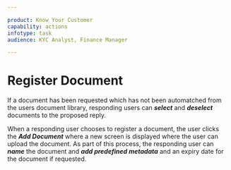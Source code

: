 ```yaml
---

product: Know Your Customer
capability: actions
infotype: task
audience: KYC Analyst, Finance Manager

---
```


# Register Document

If a document has been requested which has not been automatched from the users document library, responding users can _**select**_ and _**deselect**_ documents to the proposed reply.

When a responding user chooses to register a document, the user clicks the _**Add Document**_ where a new screen is displayed where the user can upload the document. As part of this process, the responding user can _**name**_ the document and _**add predefined metadata**_ and an expiry date for the document if requested.